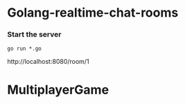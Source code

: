 # Golang-realtime-chat-rooms

### Start the server
`go run *.go`
 
http://localhost:8080/room/1
# MultiplayerGame
